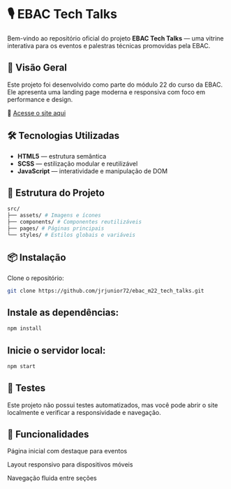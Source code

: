 # 🎙️ EBAC Tech Talks

Bem-vindo ao repositório oficial do projeto **EBAC Tech Talks** — uma vitrine interativa para os eventos e palestras técnicas promovidas pela EBAC.

## 🚀 Visão Geral

Este projeto foi desenvolvido como parte do módulo 22 do curso da EBAC. Ele apresenta uma landing page moderna e responsiva com foco em performance e design.

🔗 [Acesse o site aqui](https://ebac-m22-tech-talks.vercel.app)

## 🛠️ Tecnologias Utilizadas

- **HTML5** — estrutura semântica
- **SCSS** — estilização modular e reutilizável
- **JavaScript** — interatividade e manipulação de DOM

## 📁 Estrutura do Projeto
```bash
src/ 
├── assets/ # Imagens e ícones 
├── components/ # Componentes reutilizáveis 
├── pages/ # Páginas principais 
└── styles/ # Estilos globais e variáveis
```

## 📦 Instalação

Clone o repositório:

```bash
git clone https://github.com/jrjunior72/ebac_m22_tech_talks.git
```
## Instale as dependências:
```bash
npm install
```
## Inicie o servidor local:
```bash
npm start
```
## 🧪 Testes
Este projeto não possui testes automatizados, mas você pode abrir o site localmente e verificar a responsividade e navegação.

## 📌 Funcionalidades
Página inicial com destaque para eventos

Layout responsivo para dispositivos móveis

Navegação fluida entre seções
